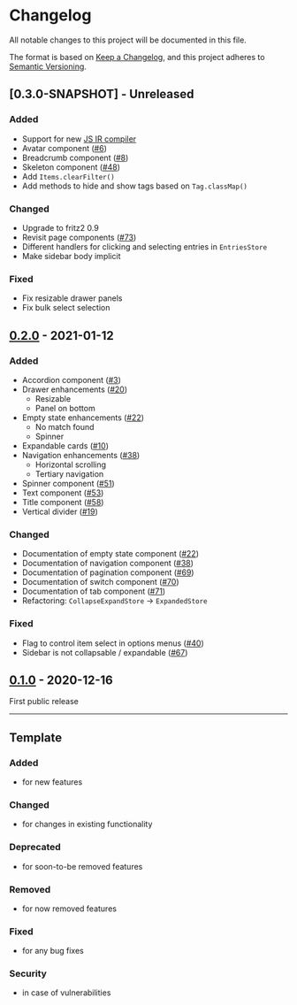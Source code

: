 # Changelog
All notable changes to this project will be documented in this file.

The format is based on [Keep a Changelog](https://keepachangelog.com/),
and this project adheres to [Semantic Versioning](https://semver.org/spec/v2.0.0.html).

## [0.3.0-SNAPSHOT] - Unreleased
### Added
- Support for new [JS IR compiler](https://kotlinlang.org/docs/js-ir-compiler.html)
- Avatar component ([#6](https://github.com/patternfly-kotlin/patternfly-fritz2/issues/6))
- Breadcrumb component ([#8](https://github.com/patternfly-kotlin/patternfly-fritz2/issues/8))
- Skeleton component ([#48](https://github.com/patternfly-kotlin/patternfly-fritz2/issues/48))
- Add `Items.clearFilter()`
- Add methods to hide and show tags based on `Tag.classMap()`

### Changed
- Upgrade to fritz2 0.9
- Revisit page components ([#73](https://github.com/patternfly-kotlin/patternfly-fritz2/issues/73))
- Different handlers for clicking and selecting entries in `EntriesStore`
- Make sidebar body implicit

### Fixed
- Fix resizable drawer panels
- Fix bulk select selection

## [0.2.0] - 2021-01-12
### Added
- Accordion component ([#3](https://github.com/patternfly-kotlin/patternfly-fritz2/issues/3))
- Drawer enhancements ([#20](https://github.com/patternfly-kotlin/patternfly-fritz2/issues/20))
    - Resizable
    - Panel on bottom
- Empty state enhancements ([#22](https://github.com/patternfly-kotlin/patternfly-fritz2/issues/22))
    - No match found
    - Spinner
- Expandable cards ([#10](https://github.com/patternfly-kotlin/patternfly-fritz2/issues/10))
- Navigation enhancements ([#38](https://github.com/patternfly-kotlin/patternfly-fritz2/issues/38))
    - Horizontal scrolling
    - Tertiary navigation
- Spinner component ([#51](https://github.com/patternfly-kotlin/patternfly-fritz2/issues/51))  
- Text component ([#53](https://github.com/patternfly-kotlin/patternfly-fritz2/issues/53))
- Title component ([#58](https://github.com/patternfly-kotlin/patternfly-fritz2/issues/58))
- Vertical divider ([#19](https://github.com/patternfly-kotlin/patternfly-fritz2/issues/19))

### Changed
- Documentation of empty state component ([#22](https://github.com/patternfly-kotlin/patternfly-fritz2/issues/22))
- Documentation of navigation component ([#38](https://github.com/patternfly-kotlin/patternfly-fritz2/issues/38))
- Documentation of pagination component ([#69](https://github.com/patternfly-kotlin/patternfly-fritz2/issues/69))
- Documentation of switch component ([#70](https://github.com/patternfly-kotlin/patternfly-fritz2/issues/70))
- Documentation of tab component ([#71](https://github.com/patternfly-kotlin/patternfly-fritz2/issues/71))
- Refactoring: `CollapseExpandStore` → `ExpandedStore`

### Fixed
- Flag to control item select in options menus ([#40](https://github.com/patternfly-kotlin/patternfly-fritz2/issues/40))
- Sidebar is not collapsable / expandable ([#67](https://github.com/patternfly-kotlin/patternfly-fritz2/issues/67))

## [0.1.0] - 2020-12-16
First public release

---

## Template
### Added
- for new features

### Changed
- for changes in existing functionality

### Deprecated
- for soon-to-be removed features

### Removed
- for now removed features

### Fixed
- for any bug fixes

### Security
- in case of vulnerabilities

[0.3.0]: https://github.com/patternfly-kotlin/patternfly-fritz2/compare/v0.2.0...v0.3.0
[0.2.0]: https://github.com/patternfly-kotlin/patternfly-fritz2/compare/v0.1.0...v0.2.0
[0.1.0]: https://github.com/patternfly-kotlin/patternfly-fritz2/releases/tag/v0.1.0
